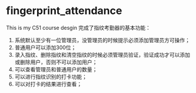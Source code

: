 # fingerprint_attendance
This is my C51 course desgin
完成了指纹考勤器的基本功能：
1. 系统默认至少有一位管理员，没管理员的时候提示必须添加管理员方可操作；
2. 普通用户可以添加300位；
3. 录入指纹、删除指纹和清空指纹的时候必须管理员验证，验证成功才可以添加或删除用户，否则不可以添加用户；
4. 可以查看管理员和普通用户的数量；
5. 可以进行指纹识别的打卡功能；
6. 可以对打卡的结果进行查看；
